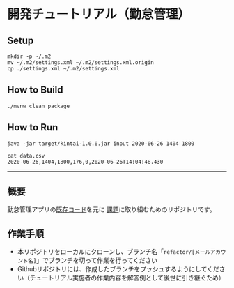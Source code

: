 # 開発チュートリアル（勤怠管理）

## Setup
```
mkdir -p ~/.m2
mv ~/.m2/settings.xml ~/.m2/settings.xml.origin
cp ./settings.xml ~/.m2/settings.xml
```

## How to Build
```
./mvnw clean package
```

## How to Run
```
java -jar target/kintai-1.0.0.jar input 2020-06-26 1404 1800

cat data.csv
2020-06-26,1404,1800,176,0,2020-06-26T14:04:48.430
```

----

## 概要

勤怠管理アプリの[既存コード](./kintai_kadai_main.java)を元に
[課題](./kintai_kadai.md)に取り組むためのリポジトリです。

## 作業手順

- 本リポジトリをローカルにクローンし、ブランチ名「`refactor/[メールアカウント名]`」でブランチを切って作業を行ってください
- Githubリポジトリには、作成したブランチをプッシュするようにしてください（チュートリアル実施者の作業内容を解答例として後世に引き継ぐため）
